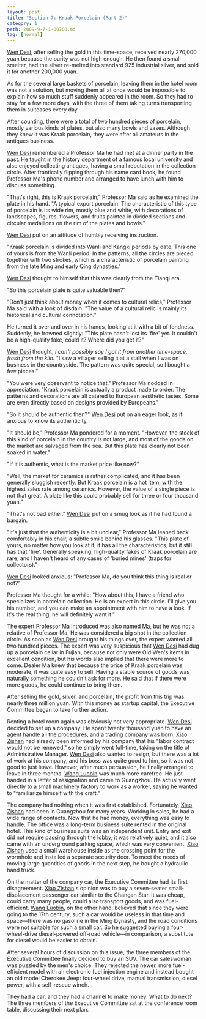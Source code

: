 ```yaml
---
layout: post
title: "Section 7: Kraak Porcelain (Part 2)"
category: 1
path: 2009-9-7-1-00700.md
tag: [normal]
---
```


[Wen Desi][y002], after selling the gold in this time-space, received nearly 270,000 yuan because the purity was not high enough. He then found a small smelter, had the silver re-melted into standard 925 industrial silver, and sold it for another 200,000 yuan.

As for the several large baskets of porcelain, leaving them in the hotel room was not a solution, but moving them all at once would be impossible to explain how so much stuff suddenly appeared in the room. So they had to stay for a few more days, with the three of them taking turns transporting them in suitcases every day.

After counting, there were a total of two hundred pieces of porcelain, mostly various kinds of plates, but also many bowls and vases. Although they knew it was Kraak porcelain, they were after all amateurs in the antiques business.

[Wen Desi][y002] remembered a Professor Ma he had met at a dinner party in the past. He taught in the history department of a famous local university and also enjoyed collecting antiques, having a small reputation in the collection circle. After frantically flipping through his name card book, he found Professor Ma's phone number and arranged to have lunch with him to discuss something.

"That's right, this is Kraak porcelain," Professor Ma said as he examined the plate in his hand. "A typical export porcelain. The characteristic of this type of porcelain is its wide rim, mostly blue and white, with decorations of landscapes, figures, flowers, and fruits painted in divided sections and circular medallions on the rim of the plates and bowls."

[Wen Desi][y002] put on an attitude of humbly receiving instruction.

"Kraak porcelain is divided into Wanli and Kangxi periods by date. This one of yours is from the Wanli period. In the patterns, all the circles are pieced together with two strokes, which is a characteristic of porcelain painting from the late Ming and early Qing dynasties."

[Wen Desi][y002] thought to himself that this was clearly from the Tianqi era.

"So this porcelain plate is quite valuable then?"

"Don't just think about money when it comes to cultural relics," Professor Ma said with a look of disdain. "The value of a cultural relic is mainly its historical and cultural connotation."

He turned it over and over in his hands, looking at it with a bit of fondness. Suddenly, he frowned slightly: "This plate hasn't lost its 'fire' yet. It couldn't be a high-quality fake, could it? Where did you get it?"

[Wen Desi][y002] thought, *I can't possibly say I got it from another time-space, fresh from the kiln.* "I saw a villager selling it at a stall when I was on business in the countryside. The pattern was quite special, so I bought a few pieces."

"You were very observant to notice that." Professor Ma nodded in appreciation. "Kraak porcelain is actually a product made to order. The patterns and decorations are all catered to European aesthetic tastes. Some are even directly based on designs provided by Europeans."

"So it should be authentic then?" [Wen Desi][y002] put on an eager look, as if anxious to know its authenticity.

"It should be," Professor Ma pondered for a moment. "However, the stock of this kind of porcelain in the country is not large, and most of the goods on the market are salvaged from the sea. But this plate has clearly not been soaked in water."

"If it is authentic, what is the market price like now?"

"Well, the market for ceramics is rather complicated, and it has been generally sluggish recently. But Kraak porcelain is a hot item, with the highest sales rate among ceramics. However, the value of a single piece is not that great. A plate like this could probably sell for three or four thousand yuan."

"That's not bad either." [Wen Desi][y002] put on a smug look as if he had found a bargain.

"It's just that the authenticity is a bit unclear," Professor Ma leaned back comfortably in his chair, a subtle smile behind his glasses. "This plate of yours, no matter how you look at it, it has all the characteristics, but it still has that 'fire'. Generally speaking, high-quality fakes of Kraak porcelain are rare, and I haven't heard of any cases of 'buried mines' (traps for collectors)."

[Wen Desi][y002] looked anxious: "Professor Ma, do you think this thing is real or not?"

Professor Ma thought for a while: "How about this, I have a friend who specializes in porcelain collection. He is an expert in this circle. I'll give you his number, and you can make an appointment with him to have a look. If it's the real thing, he will definitely want it."

The expert Professor Ma introduced was also named Ma, but he was not a relative of Professor Ma. He was considered a big shot in the collection circle. As soon as [Wen Desi][y002] brought his things over, the expert wanted all two hundred pieces. The expert was very suspicious that [Wen Desi][y002] had dug up a porcelain cellar in Fujian, because not only were Old Wen's items in excellent condition, but his words also implied that there were more to come. Dealer Ma knew that because the price of Kraak porcelain was moderate, it was quite easy to sell. Having a stable source of goods was naturally something he couldn't ask for more. He said that if there were more goods, he could continue to bring them.

After selling the gold, silver, and porcelain, the profit from this trip was nearly three million yuan. With this money as startup capital, the Executive Committee began to take further action.

Renting a hotel room again was obviously not very appropriate. [Wen Desi][y002] decided to set up a company. He spent twenty thousand yuan to have an agent handle all the procedures, and a trading company was born. [Xiao Zishan][y001] had already been informed by his company that his "labor contract would not be renewed," so he simply went full-time, taking on the title of Administrative Manager. [Wen Desi][y002] also wanted to resign, but there was a lot of work at his company, and his boss was quite good to him, so it was not good to just leave. However, after much persuasion, he finally arranged to leave in three months. [Wang Luobin][y003] was much more carefree. He just handed in a letter of resignation and came to Guangzhou. He actually went directly to a small machinery factory to work as a worker, saying he wanted to "familiarize himself with the craft."

The company had nothing when it was first established. Fortunately, [Xiao Zishan][y001] had been in Guangzhou for many years. Working in sales, he had a wide range of contacts. Now that he had money, everything was easy to handle. The office was a long-term business suite rented in the original hotel. This kind of business suite was an independent unit. Entry and exit did not require passing through the lobby, it was relatively quiet, and it also came with an underground parking space, which was very convenient. [Xiao Zishan][y001] used a small warehouse inside as the crossing point for the wormhole and installed a separate security door. To meet the needs of moving large quantities of goods in the next step, he bought a hydraulic hand truck.

On the matter of the company car, the Executive Committee had its first disagreement. [Xiao Zishan][y001]'s opinion was to buy a seven-seater small-displacement passenger car similar to the Changan Star. It was cheap, could carry many people, could also transport goods, and was fuel-efficient. [Wang Luobin][y003], on the other hand, believed that since they were going to the 17th century, such a car would be useless in that time and space—there was no gasoline in the Ming Dynasty, and the road conditions were not suitable for such a small car. So he suggested buying a four-wheel-drive diesel-powered off-road vehicle—in comparison, a substitute for diesel would be easier to obtain.

After several hours of discussion on this issue, the three members of the Executive Committee finally decided to buy an SUV. The car saleswoman was puzzled by the men's choice. They rejected the newer, more fuel-efficient model with an electronic fuel injection engine and instead bought an old model Cherokee Jeep: four-wheel drive, manual transmission, diesel power, with a self-rescue winch.

They had a car, and they had a channel to make money. What to do next? The three members of the Executive Committee sat at the conference room table, discussing their next plan.

[y001]: /characters/y001 "萧子山"
[y002]: /characters/y002 "文德嗣"
[y003]: /characters/y003 "王洛宾"